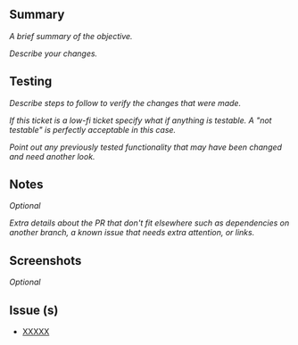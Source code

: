 ## Summary

_A brief summary of the objective._

_Describe your changes._

## Testing

_Describe steps to follow to verify the changes that were made._

_If this ticket is a low-fi ticket specify what if anything is testable. A
"not testable" is perfectly acceptable in this case._

_Point out any previously tested functionality that may have been changed
and need another look._

## Notes

_Optional_

_Extra details about the PR that don't fit elsewhere such as dependencies
on another branch, a known issue that needs extra attention, or links._

## Screenshots

_Optional_

## Issue (s)

- [XXXXX](https://github.com/a360-starpack/starpack/issues/XXXXX)